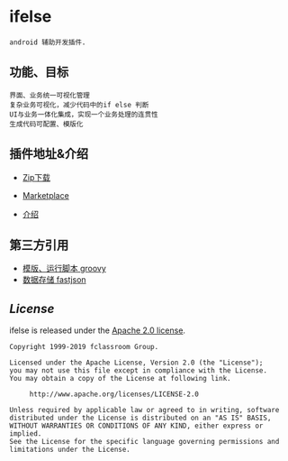 # ifelse 
    android 辅助开发插件.
## 功能、目标
    界面、业务统一可视化管理
    复杂业务可视化，减少代码中的if else 判断
    UI与业务一体化集成，实现一个业务处理的连贯性
    生成代码可配置、模版化

## 插件地址&介绍

* [Zip下载](./ifelse.zip)

* [Marketplace](https://plugins.jetbrains.com/plugin/12094-ifelse)

* [介绍](./README_CN.md)

## 第三方引用

* [模版、运行脚本 groovy ](https://github.com/apache/groovy)
* [数据存储 fastjson ](https://github.com/alibaba/fastjson)



## *License*

ifelse is released under the [Apache 2.0 license](license.txt).

```
Copyright 1999-2019 fclassroom Group.

Licensed under the Apache License, Version 2.0 (the "License");
you may not use this file except in compliance with the License.
You may obtain a copy of the License at following link.

     http://www.apache.org/licenses/LICENSE-2.0

Unless required by applicable law or agreed to in writing, software
distributed under the License is distributed on an "AS IS" BASIS,
WITHOUT WARRANTIES OR CONDITIONS OF ANY KIND, either express or implied.
See the License for the specific language governing permissions and
limitations under the License.
```